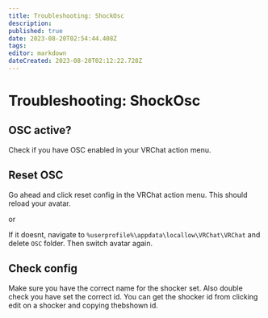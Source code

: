 ```yaml
---
title: Troubleshooting: ShockOsc
description: 
published: true
date: 2023-08-20T02:54:44.408Z
tags: 
editor: markdown
dateCreated: 2023-08-20T02:12:22.728Z
---
```


# Troubleshooting: ShockOsc

## OSC active?
Check if you have OSC enabled in your VRChat action menu.

## Reset OSC
Go ahead and click reset config in the VRChat action menu. This should reload your avatar.

or

If it doesnt, navigate to `%userprofile%\appdata\locallow\VRChat\VRChat` and delete `OSC` folder.
Then switch avatar again.

## Check config
Make sure you have the correct name for the shocker set. Also double check you have set the correct id.
You can get the shocker id from clicking edit on a shocker and copying thebshown id.